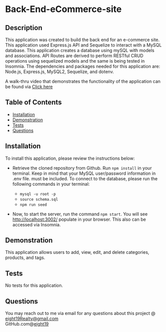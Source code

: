 # Back-End-eCommerce-site

## Description 
This application was created to build the back end for an e-commerce site. This application used Express.js API and Sequelize to interact with a MySQL database. This application creates a database using mySQL with models and associations. API Routes are derived to perform RESTful CRUD operations using sequelized models and the same is being tested in Insomnia. The dependencies and packages needed for this application are: Node.js, Express.js, MySQL2, Sequelize, and dotenv.

A walk-thru video that demonstrates the functionality of the application can be found via [Click here](https://drive.google.com/file/d/1aDIpl7tWHzKQ0azCVqr8WziJHOI3ft1V/view)

## Table of Contents
* [Installation](#installation)
* [Demonstration](#Demonstration)
* [Tests](#tests)
* [Questions](#questions)

## Installation
   To install this application, please review the instructions below:

* Retrieve the cloned repository from Github. Run `npm install` in your terminal. Keep in mind that your MySQL user/password information in .env file. must be           included. To connect to the database, please run the following commands in your terminal:

    - `mysql -u root -p`
    - `source schema.sql`
    - `npm run seed`

* Now, to start the server, run the command `npm start`. You will see <http://localhost:3002/> populate in your browser. This also can be accessed via Insomnia.

## Demonstration 
This application allows users to add, view, edit, and delete categories, products, and tags. 


## Tests
No tests for this application. 

## Questions
You may reach out to me via email for any questions about this project @ [eight19Realty@gmail.com](mailto:eight19Realty@gmail.com) </br>
GitHub.com@[eight19](https://github.com/eight19) 
